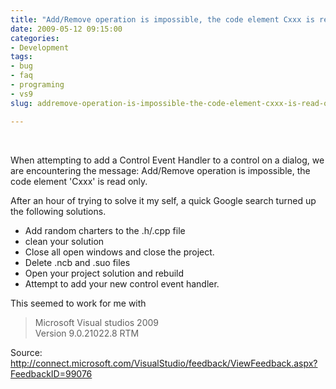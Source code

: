 ```yaml
---
title: "Add/Remove operation is impossible, the code element Cxxx is read only"
date: 2009-05-12 09:15:00
categories:
- Development
tags:
- bug
- faq
- programing
- vs9
slug: addremove-operation-is-impossible-the-code-element-cxxx-is-read-only

---
```


<p>&#160;</p>  <p>When attempting to add a Control Event Handler to a control on a dialog, we are encountering the message: Add/Remove operation is impossible, the code element 'Cxxx' is read only. </p>  <p>After an hour of trying to solve it my self, a quick Google search turned up the following solutions. </p>  <ul>   <li>Add random charters to the .h/.cpp file</li>    <li>clean your solution </li>    <li>Close all open windows and close the project. </li>    <li>Delete .ncb and .suo files </li>    <li>Open your project solution and rebuild </li>    <li>Attempt to add your new control event handler. </li> </ul>  <p>This seemed to work for me with </p>  <blockquote>   <p>Microsoft Visual studios 2009     <br />Version 9.0.21022.8 RTM</p> </blockquote>  <p>Source: <a href="http://connect.microsoft.com/VisualStudio/feedback/ViewFeedback.aspx?FeedbackID=99076">http://connect.microsoft.com/VisualStudio/feedback/ViewFeedback.aspx?FeedbackID=99076</a></p>
